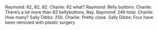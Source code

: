 Raymond: 82, 82, 82. 
Charlie: 82 what?
Raymond: Belly buttons.
Charlie: There’s a lot more than 82 bellybuttons, Ray.
Raymond: 246 total.
Charlie: How many?
Sally Dibbs: 250.
Charlie: Pretty close.
Sally Dibbs: Four have been removed with plastic surgery